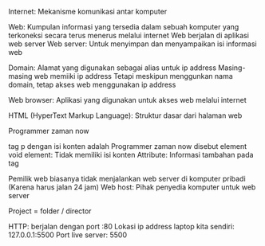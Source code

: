Internet: Mekanisme komunikasi antar komputer

Web: Kumpulan informasi yang tersedia dalam sebuah komputer yang terkoneksi secara terus menerus melalui internet
Web berjalan di aplikasi web server
Web server: Untuk menyimpan dan menyampaikan isi informasi web

Domain: Alamat yang digunakan sebagai alias untuk ip address
Masing-masing web memiiki ip address
Tetapi meskipun menggunkan nama domain, tetap akses web menggunakan ip address

Web browser: Aplikasi yang digunakan untuk akses web melalui internet

HTML (HyperText Markup Language): Struktur dasar dari halaman web
<p> Programmer zaman now </p> tag p dengan isi konten adalah Programmer zaman now disebut element
void element: Tidak memiliki isi konten 
Attribute: Informasi tambahan pada tag

Pemilik web biasanya tidak menjalankan web server di komputer pribadi (Karena harus jalan 24 jam)
Web host: Pihak penyedia komputer untuk web server

Project = folder / director

HTTP: berjalan dengan port :80
Lokasi ip address laptop kita sendiri: 127.0.0.1:5500
    Port live server: 5500



